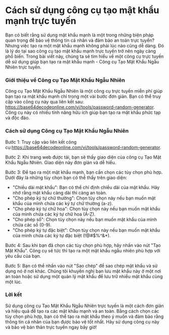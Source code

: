 Cách sử dụng công cụ tạo mật khẩu mạnh trực tuyến
=================================================

Bạn có biết rằng sử dụng mật khẩu mạnh là một trong những biện pháp quan trọng để bảo vệ thông tin cá nhân và đảm bảo an toàn trực tuyến? Nhưng việc tạo ra một mật khẩu mạnh không phải lúc nào cũng dễ dàng. Đó là lý do tại sao công cụ tạo mật khẩu mạnh trực tuyến trở nên ngày càng phổ biến. Trong bài viết này, chúng ta sẽ tìm hiểu về một công cụ trực tuyến dễ sử dụng giúp bạn tạo ra mật khẩu mạnh - Công cụ Tạo Mật Khẩu Ngẫu Nhiên trực tuyến.

### Giới thiệu về Công cụ Tạo Mật Khẩu Ngẫu Nhiên

Công cụ Tạo Mật Khẩu Ngẫu Nhiên là một công cụ trực tuyến miễn phí giúp bạn tạo ra mật khẩu mạnh chỉ trong một vài bước đơn giản. Bạn có thể truy cập vào công cụ này qua liên kết sau: <https://base64decodeonline.com/vi/tools/password-random-generator>. Công cụ này có nhiều tính năng hữu ích giúp bạn tạo ra mật khẩu phức tạp và độc đáo.

### Cách sử dụng Công cụ Tạo Mật Khẩu Ngẫu Nhiên

Bước 1: Truy cập vào liên kết công cụ:<https://base64decodeonline.com/vi/tools/password-random-generator>.

Bước 2: Khi trang web được tải, bạn sẽ thấy giao diện của công cụ Tạo Mật Khẩu Ngẫu Nhiên. Giao diện này đơn giản và dễ hiểu.

Bước 3: Để tạo ra một mật khẩu mạnh, bạn cần chọn các tùy chọn phù hợp. Dưới đây là những tùy chọn bạn có thể thấy trên giao diện:

- "Chiều dài mật khẩu": Bạn có thể chỉ định chiều dài của mật khẩu. Hãy nhớ rằng mật khẩu càng dài thì càng an toàn.
- "Cho phép ký tự chữ thường": Chọn tùy chọn này nếu bạn muốn mật khẩu của mình chứa các ký tự chữ thường (a-z).
- "Cho phép ký tự chữ hoa": Chọn tùy chọn này nếu bạn muốn mật khẩu của mình chứa các ký tự chữ hoa (A-Z).
- "Cho phép số": Chọn tùy chọn này nếu bạn muốn mật khẩu của mình chứa các số (0-9).
- "Cho phép ký tự đặc biệt": Chọn tùy chọn này nếu bạn muốn mật khẩu của mình chứa các ký tự đặc biệt (!@#$%^&amp;\*).

Bước 4: Sau khi bạn đã chọn các tùy chọn phù hợp, hãy nhấn vào nút "Tạo Mật Khẩu". Công cụ sẽ tức thì tạo ra một mật khẩu ngẫu nhiên phù hợp với yêu cầu của bạn.

Bước 5: Bạn có thể nhấn vào nút "Sao chép" để sao chép mật khẩu và sử dụng nó ở nơi khác. Chúng tôi khuyến nghị bạn lưu mật khẩu này ở một nơi an toàn hoặc sử dụng một quản lý mật khẩu để lưu trữ nhiều mật khẩu cùng một lúc.

### Lời kết

Sử dụng công cụ Tạo Mật Khẩu Ngẫu Nhiên trực tuyến là một cách đơn giản và hiệu quả để tạo ra các mật khẩu mạnh và an toàn. Bằng cách chọn các tùy chọn phù hợp, bạn có thể tạo ra mật khẩu theo ý muốn và đảm bảo rằng thông tin cá nhân của bạn được bảo vệ tốt nhất. Hãy sử dụng công cụ này và bảo vệ bản thân trực tuyến ngay bây giờ!
